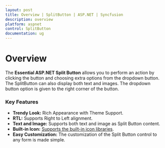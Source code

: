 ```yaml
---
layout: post
title: Overview | SplitButton | ASP.NET | Syncfusion
description: overview
platform: aspnet
control: SplitButton
documentation: ug
---
```


# Overview

The **Essential ASP.NET Split Button** allows you to perform an action by clicking the button and choosing extra options from the dropdown button. The SplitButton can also display both text and images. The dropdown button option is given to the right corner of the button.

### Key Features

* **Trendy Look:** Rich Appearance with Theme Support.
* **RTL:** Supports Right to Left alignment.
* **Text and Image:** Supports both text and image as Split Button content.
* **Built-in Icon:** [Supports the built-in icon libraries](/js/button/icons).
* **Easy Customization:** The customization of the Split Button control to any form is made simple.
